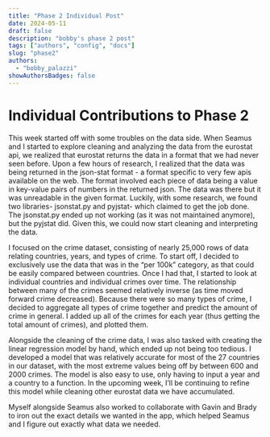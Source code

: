 ```yaml
---
title: "Phase 2 Individual Post"
date: 2024-05-11
draft: false
description: "bobby's phase 2 post"
tags: ["authors", "config", "docs"]
slug: "phase2"
authors:
  - "bobby_palazzi"
showAuthorsBadges: false
---
```


# Individual Contributions to Phase 2

This week started off with some troubles on the data side. When Seamus and I started to explore cleaning and analyzing the data from the eurostat api, we realized that eurostat returns the data in a format that we had never seen before. Upon a few hours of research, I realized that the data was being returned in the json-stat format -  a format specific to very few apis available on the web. The format involved each piece of data being a value in key-value pairs of numbers in the returned json. The data was there but it was unreadable in the given format. Luckily, with some research, we found two libraries- jsonstat.py and pyjstat- which claimed to get the job done. The jsonstat.py ended up not working (as it was not maintained anymore), but the pyjstat did. Given this, we could now start cleaning and interpreting the data.

I focused on the crime dataset, consisting of nearly 25,000 rows of data relating countries, years, and types of crime. To start off, I decided to exclusively use the data that was in the “per 100k” category, as that could be easily compared between countries. Once I had that, I started to look at individual countries and individual crimes over time. The relationship between many of the crimes seemed relatively inverse (as time moved forward crime decreased). Because there were so many types of crime, I decided to aggregate all types of crime together and predict the amount of crime in general. I added up all of the crimes for each year (thus getting the total amount of crimes), and plotted them. 

Alongside the cleaning of the crime data, I was also tasked with creating the linear regression model by hand, which ended up not being too tedious. I developed a model that was relatively accurate for most of the 27 countries in our dataset, with the most extreme values being off by between 600 and 2000 crimes. The model is also easy to use, only having to input a year and a country to a function. In the upcoming week, I’ll be continuing to refine this model while cleaning other eurostat data we have accumulated.

Myself alongside Seamus also worked to collaborate with Gavin and Brady to iron out the exact details we wanted in the app, which helped Seamus and I figure out exactly what data we needed.
